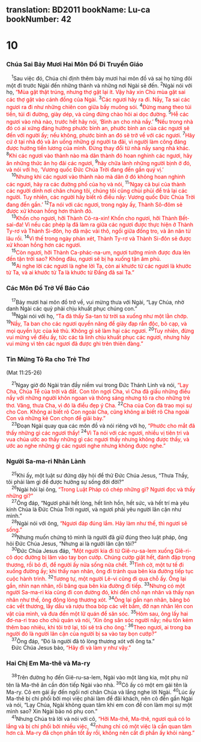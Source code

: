 translation: BD2011
bookName: Lu-ca 
bookNumber: 42
-------

<div class="title"><h1>10</h1><h3>Chúa Sai Bảy Mươi Hai Môn Ðồ Ði Truyền Giáo</h3></div>
<span class="verse lu_10_1"> <sup>1</sup>Sau việc đó, Chúa chỉ định thêm bảy mươi hai môn đồ và sai họ từng đôi một đi trước Ngài đến những thành và những nơi Ngài sẽ đến. </span>
<span class="verse lu_10_2"><sup>2</sup>Ngài nói với họ, <font color="red">“Mùa gặt thật trúng, nhưng thợ gặt lại ít. Vậy hãy xin Chủ mùa gặt sai các thợ gặt vào cánh đồng của Ngài. </font></span>
<span class="verse lu_10_3"><sup>3</sup><font color="red">Các ngươi hãy ra đi. Nầy, Ta sai các ngươi ra đi như những chiên con giữa bầy muông sói. </font></span>
<span class="verse lu_10_4"><sup>4</sup><font color="red">Ðừng mang theo túi tiền, túi đi đường, giày dép, và cũng đừng chào hỏi ai dọc đường. </font></span>
<span class="verse lu_10_5"><sup>5</sup><font color="red">Hễ các ngươi vào nhà nào, trước hết hãy nói, ‘Bình an cho nhà nầy.’ </font></span>
<span class="verse lu_10_6"><sup>6</sup><font color="red">Nếu trong nhà đó có ai xứng đáng hưởng phước bình an, phước bình an của các ngươi sẽ đến với người ấy; nếu không, phước bình an đó sẽ trở về với các ngươi. </font></span>
<span class="verse lu_10_7"><sup>7</sup><font color="red">Hãy cứ ở tại nhà đó và ăn uống những gì người ta đãi, vì người làm công đáng được hưởng tiền lương của mình. Ðừng thay đổi từ nhà nầy sang nhà khác. </font></span>
<span class="verse lu_10_8"><sup>8</sup><font color="red">Khi các ngươi vào thành nào mà dân thành đó hoan nghinh các ngươi, hãy ăn những thức ăn họ đãi các ngươi, </font></span>
<span class="verse lu_10_9"><sup>9</sup><font color="red">hãy chữa lành những người bịnh ở đó, và nói với họ, ‘Vương quốc Ðức Chúa Trời đang đến gần quý vị.’</font><br/></span>
<span class="verse lu_10_10"> <sup>10</sup><font color="red">Nhưng khi các ngươi vào thành nào mà dân ở đó không hoan nghinh các ngươi, hãy ra các đường phố của họ và nói, </font></span>
<span class="verse lu_10_11"><sup>11</sup><font color="red">‘Ngay cả bụi của thành các người dính nơi chân chúng tôi, chúng tôi cũng chùi phủi để trả lại các người. Tuy nhiên, các người hãy biết rõ điều nầy: Vương quốc Ðức Chúa Trời đang đến gần.’ </font></span>
<span class="verse lu_10_12"><sup>12</sup><font color="red">Ta nói với các ngươi, trong ngày ấy, Thành Sô-đôm sẽ được xử khoan hồng hơn thành đó.</font><br/></span>
<span class="verse lu_10_13"> <sup>13</sup><font color="red">Khốn cho ngươi, hỡi Thành Cô-ra-xin! Khốn cho ngươi, hỡi Thành Bết-sai-đa! Vì nếu các phép lạ đã làm ra giữa các ngươi được thực hiện ở Thành Ty-rơ và Thành Si-đôn, họ đã mặc vải thô, ngồi giữa đống tro, và ăn năn từ lâu rồi. </font></span>
<span class="verse lu_10_14"><sup>14</sup><font color="red">Vì thế trong ngày phán xét, Thành Ty-rơ và Thành Si-đôn sẽ được xử khoan hồng hơn các ngươi.</font><br/></span>
<span class="verse lu_10_15"> <sup>15</sup><font color="red">Còn ngươi, hỡi Thành Ca-phác-na-um, ngươi tưởng mình được đưa lên đến tận trời sao? Không đâu, ngươi sẽ bị hạ xuống tận âm phủ.</font><br/></span>
<span class="verse lu_10_16"> <sup>16</sup><font color="red">Ai nghe lời các ngươi là nghe lời Ta, còn ai khước từ các ngươi là khước từ Ta, và ai khước từ Ta là khước từ Ðấng đã sai Ta.”</font><br/></span>
<div class="title"><h3>Các Môn Ðồ Trở Về Báo Cáo</h3></div>
<span class="verse lu_10_17"> <sup>17</sup>Bảy mươi hai môn đồ trở về, vui mừng thưa với Ngài, “Lạy Chúa, nhờ danh Ngài các quỷ phải chịu khuất phục chúng con.”<br/></span>
<span class="verse lu_10_18"> <sup>18</sup>Ngài nói với họ, <font color="red">“Ta đã thấy Sa-tan từ trời sa xuống như một lằn chớp. </font></span>
<span class="verse lu_10_19"><sup>19</sup><font color="red">Nầy, Ta ban cho các ngươi quyền năng để giày đạp rắn độc, bò cạp, và mọi quyền lực của kẻ thù. Không gì sẽ làm hại các ngươi. </font></span>
<span class="verse lu_10_20"><sup>20</sup><font color="red">Tuy nhiên, đừng vui mừng về điều ấy, tức các tà linh chịu khuất phục các ngươi, nhưng hãy vui mừng vì tên các ngươi đã được ghi trên thiên đàng.”</font><br/></span>
<div class="title"><h3>Tin Mừng Tỏ Ra cho Trẻ Thơ</h3><p>(Mat 11:25-26)</p></div>
<span class="verse lu_10_21"> <sup>21</sup>Ngay giờ đó Ngài tràn đầy niềm vui trong Ðức Thánh Linh và nói, <font color="red">“Lạy Cha, Chúa Tể của trời và đất. Con tôn ngợi Cha, vì Cha đã giấu những điều nầy với những người khôn ngoan và thông sáng nhưng tỏ ra cho những trẻ thơ. Vâng, thưa Cha, vì đó là điều đẹp ý Cha. </font></span>
<span class="verse lu_10_22"><sup>22</sup><font color="red">Cha của Con đã trao mọi sự cho Con. Không ai biết rõ Con ngoài Cha, cũng không ai biết rõ Cha ngoài Con và những kẻ Con chọn để giãi bày.”</font><br/></span>
<span class="verse lu_10_23"> <sup>23</sup>Ðoạn Ngài quay qua các môn đồ và nói riêng với họ, <font color="red">“Phước cho mắt đã thấy những gì các ngươi thấy! </font></span>
<span class="verse lu_10_24"><sup>24</sup><font color="red">Vì Ta nói với các ngươi, nhiều vị tiên tri và vua chúa ước ao thấy những gì các ngươi thấy nhưng không được thấy, và ước ao nghe những gì các ngươi nghe nhưng không được nghe.”</font><br/></span>
<div class="title"><h3>Người Sa-ma-ri Nhân Lành</h3></div>
<span class="verse lu_10_25"> <sup>25</sup>Khi ấy, một luật sư đứng dậy hỏi để thử Ðức Chúa Jesus, “Thưa Thầy, tôi phải làm gì để được hưởng sự sống đời đời?”<br/></span>
<span class="verse lu_10_26"> <sup>26</sup>Ngài hỏi lại ông, <font color="red">“Trong Luật Pháp có chép những gì? Ngươi đọc và thấy những gì?”</font><br/></span>
<span class="verse lu_10_27"> <sup>27</sup>Ông đáp, “Ngươi phải hết lòng, hết linh hồn, hết sức, và hết trí mà yêu kính Chúa là Ðức Chúa Trời ngươi, và ngươi phải yêu người lân cận như mình.”<br/></span>
<span class="verse lu_10_28"> <sup>28</sup>Ngài nói với ông, <font color="red">“Ngươi đáp đúng lắm. Hãy làm như thế, thì ngươi sẽ sống.”</font><br/></span>
<span class="verse lu_10_29"> <sup>29</sup>Nhưng muốn chứng tỏ mình là người đã giữ đúng theo luật pháp, ông hỏi Ðức Chúa Jesus, “Nhưng ai là người lân cận tôi?”<br/></span>
<span class="verse lu_10_30"> <sup>30</sup>Ðức Chúa Jesus đáp, <font color="red">“Một người kia đi từ Giê-ru-sa-lem xuống Giê-ri-cô dọc đường bị lâm vào tay bọn cướp. Chúng cướp giật hết, đánh đập trọng thương, rồi bỏ đi, để người ấy nửa sống nửa chết. </font></span>
<span class="verse lu_10_31"><sup>31</sup><font color="red">Tình cờ, một tư tế đi xuống đường ấy; khi thấy nạn nhân, ông đi tránh qua bên kia đường tiếp tục cuộc hành trình. </font></span>
<span class="verse lu_10_32"><sup>32</sup><font color="red">Tương tự, một người Lê-vi cũng đi qua chỗ ấy. Ông lại gần, nhìn nạn nhân, rồi băng qua bên kia đường đi tiếp. </font></span>
<span class="verse lu_10_33"><sup>33</sup><font color="red">Nhưng có một người Sa-ma-ri kia cũng đi con đường đó, khi đến chỗ nạn nhân và thấy nạn nhân như thế, ông động lòng thương xót. </font></span>
<span class="verse lu_10_34"><sup>34</sup><font color="red">Ông lại gần nạn nhân, băng bó các vết thương, lấy dầu và rượu thoa bóp các vết bầm, đỡ nạn nhân lên con vật của mình, và đưa đến một lữ quán để săn sóc. </font></span>
<span class="verse lu_10_35"><sup>35</sup><font color="red">Hôm sau, ông lấy hai đơ-na-ri trao cho chủ quán và nói, ‘Xin ông săn sóc người nầy; nếu tốn kém thêm bao nhiêu, khi tôi trở lại, tôi sẽ trả cho ông.’ </font></span>
<span class="verse lu_10_36"><sup>36</sup><font color="red">Theo ngươi, ai trong ba người đó là người lân cận của người bị sa vào tay bọn cướp?”</font><br/></span>
<span class="verse lu_10_37"> <sup>37</sup>Ông đáp, “Ðó là người đã tỏ lòng thương xót với ông ta.”<br/> Ðức Chúa Jesus bảo, <font color="red">“Hãy đi và làm y như vậy.”</font><br/></span>
<div class="title"><h3>Hai Chị Em Ma-thê và Ma-ry</h3></div>
<span class="verse lu_10_38"> <sup>38</sup>Trên đường họ đến Giê-ru-sa-lem, Ngài vào một làng kia, một phụ nữ tên là Ma-thê ân cần đón tiếp Ngài vào nhà. </span>
<span class="verse lu_10_39"><sup>39</sup>Cô ấy có một em gái tên là Ma-ry. Cô em gái ấy đến ngồi nơi chân Chúa và lắng nghe lời Ngài. </span>
<span class="verse lu_10_40"><sup>40</sup>Lúc ấy Ma-thê bị chi phối bởi mọi việc phải làm để đãi khách, nên cô đến gần Ngài và nói, “Lạy Chúa, Ngài không quan tâm khi em con để con làm mọi sự một mình sao? Xin Ngài bảo nó phụ con.”<br/></span>
<span class="verse lu_10_41"> <sup>41</sup>Nhưng Chúa trả lời và nói với cô, <font color="red">“Hỡi Ma-thê, Ma-thê, ngươi quả có lo lắng và bị chi phối bởi nhiều việc, </font></span>
<span class="verse lu_10_42"><sup>42</sup><font color="red">nhưng chỉ có một việc là cần quan tâm hơn cả. Ma-ry đã chọn phần tốt ấy rồi, không nên cất đi phần ấy khỏi nàng.”</font><br/></span>
